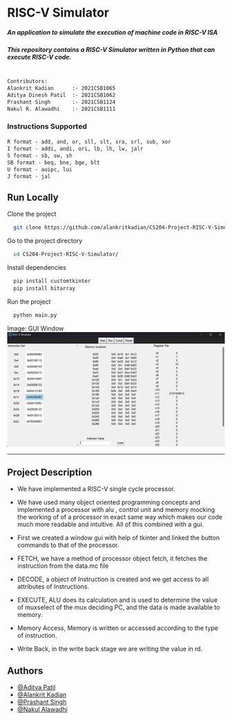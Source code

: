 # RISC-V Simulator
##### _An application to simulate the execution of machine code in RISC-V ISA_
##### _This repository contains a RISC-V Simulator written in Python that can execute RISC-V code._
#

```
Contributors:
Alankrit Kadian      :- 2021CSB1065
Aditya Dinesh Patil  :- 2021CSB1062
Prashant Singh       :- 2021CSB1124
Nakul R. Alawadhi    :- 2021CSB1111
```

### Instructions Supported
```
R format - add, and, or, sll, slt, sra, srl, sub, xor
I format - addi, andi, ori, lb, lh, lw, jalr
S format - sb, sw, sh
SB format - beq, bne, bge, blt
U format - auipc, lui
J format - jal
```


## Run Locally

Clone the project

```bash
  git clone https://github.com/alankritkadian/CS204-Project-RISC-V-Simulator
```

Go to the project directory

```bash
  cd CS204-Project-RISC-V-Simulator/
```

Install dependencies

```bash
  pip install customtkinter
  pip install bitarray
```

Run the project

```bash
  python main.py
```


Image:
GUI Window
![](static/image.png)

----
## Project Description

- We have implemented a RISC-V single cycle processor.
- We have used many object oriented programming concepts and implemented a processor with alu , control unit and memory mocking the working of of a processor in exact same way which makes our code much more readable and intuitive. All of this combined with a gui.

- First we created a window gui with help of tkinter and linked the button commands to that of the processor.
- FETCH, we have a method of processor object fetch, it fetches the instruction from the data.mc file
- DECODE, a object of Instruction is created and we get access to all attributes of Instructions.
- EXECUTE,
ALU does its calculation and is used to determine the value of muxselect of the mux deciding PC, and the data is made available to memory.

- Memory Access,
Memory is written or accessed according to the type of instruction.

- Write Back, in the write back stage we are writing the value in rd.

## Authors

- [@Aditya Patil](https://www.github.com/Nerditya)
- [@Alankrit Kadian](https://www.github.com/alankritkadian)
- [@Prashant Singh](https://www.github.com/prashant531)
- [@Nakul Alawadhi](https://www.github.com/nakul_NRA)
